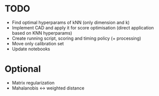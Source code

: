 # TODO

* Find optimal hyperparams of kNN (only dimension and k)
* Implement CAD and apply it for score optimisation (direct application based on KNN hyperparams)
* Create running script, scoring and timing policy (+ processing)
* Move only calibration set
* Update notebooks

# Optional

* Matrix regularization
* Mahalanobis <-> weighted distance